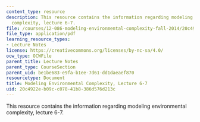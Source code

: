 ```yaml
---
content_type: resource
description: This resource contains the information regarding modeling environmental
  complexity, lecture 6-7.
file: /courses/12-086-modeling-environmental-complexity-fall-2014/20c4922eb09cc07841b8386d576d213c_MIT12_086F14_rivers.pdf
file_type: application/pdf
learning_resource_types:
- Lecture Notes
license: https://creativecommons.org/licenses/by-nc-sa/4.0/
ocw_type: OCWFile
parent_title: Lecture Notes
parent_type: CourseSection
parent_uid: be1be683-e9fa-b1ee-7d61-dd1daeaef870
resourcetype: Document
title: Modeling Environmental Complexity, Lecture 6-7
uid: 20c4922e-b09c-c078-41b8-386d576d213c
---
```

This resource contains the information regarding modeling environmental complexity, lecture 6-7.